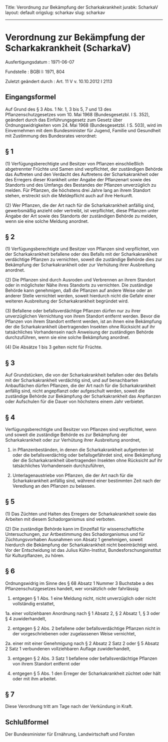 Title: Verordnung zur Bekämpfung der Scharkakrankheit
jurabk: ScharkaV
layout: default
origslug: scharkav
slug: scharkav

---

# Verordnung zur Bekämpfung der Scharkakrankheit (ScharkaV)

Ausfertigungsdatum
:   1971-06-07

Fundstelle
:   BGBl I: 1971, 804

Zuletzt geändert durch
:   Art. 11 V v. 10.10.2012 I 2113


## Eingangsformel

Auf Grund des § 3 Abs. 1 Nr. 1, 3 bis 5, 7 und 13 des
Pflanzenschutzgesetzes vom 10. Mai 1968 (Bundesgesetzbl. I S. 352),
geändert durch das Einführungsgesetz zum Gesetz über
Ordnungswidrigkeiten vom 24. Mai 1968 (Bundesgesetzbl. I S. 503), wird
im Einvernehmen mit dem Bundesminister für Jugend, Familie und
Gesundheit mit Zustimmung des Bundesrates verordnet:


## § 1

(1) Verfügungsberechtigte und Besitzer von Pflanzen einschließlich
abgetrennter Früchte und Samen sind verpflichtet, der zuständigen
Behörde das Auftreten und den Verdacht des Auftretens der
Scharkakrankheit oder des Erregers dieser Krankheit unter Angabe der
Pflanzenart sowie des Standorts und des Umfangs des Bestandes der
Pflanzen unverzüglich zu melden. Für Pflanzen, die höchstens drei
Jahre lang an ihrem Standort stehen, erstreckt sich die Meldepflicht
auch auf ihre Herkunft.

(2) Wer Pflanzen, die der Art nach für die Scharkakrankheit anfällig
sind, gewerbsmäßig anzieht oder vertreibt, ist verpflichtet, diese
Pflanzen unter Angabe der Art sowie des Standorts der zuständigen
Behörde zu melden, wenn sie eine solche Meldung anordnet.


## § 2

(1) Verfügungsberechtigte und Besitzer von Pflanzen sind verpflichtet,
von der Scharkakrankheit befallene oder des Befalls mit der
Scharkakrankheit verdächtige Pflanzen zu vernichten, soweit die
zuständige Behörde dies zur Bekämpfung der Scharkakrankheit oder zur
Verhütung ihrer Ausbreitung anordnet.

(2) Die Pflanzen sind durch Ausroden und Verbrennen an ihrem Standort
oder in möglichster Nähe ihres Standorts zu vernichten. Die zuständige
Behörde kann genehmigen, daß die Pflanzen auf andere Weise oder an
anderer Stelle vernichtet werden, soweit hierdurch nicht die Gefahr
einer weiteren Ausbreitung der Scharkakrankheit begründet wird.

(3) Befallene oder befallsverdächtige Pflanzen dürfen nur zu ihrer
unverzüglichen Vernichtung von ihrem Standort entfernt werden. Bevor
die Pflanzen von ihrem Standort entfernt werden, ist an ihnen eine
Bekämpfung der die Scharkakrankheit übertragenden Insekten ohne
Rücksicht auf ihr tatsächliches Vorhandensein nach Anweisung der
zuständigen Behörde durchzuführen, wenn sie eine solche Bekämpfung
anordnet.

(4) Die Absätze 1 bis 3 gelten nicht für Früchte.


## § 3

Auf Grundstücken, die von der Scharkakrankheit befallen oder des
Befalls mit der Scharkakrankheit verdächtig sind, und auf benachbarten
Anbauflächen dürfen Pflanzen, die der Art nach für die
Scharkakrankheit anfällig sind, nicht angepflanzt oder aufgeschult
werden, soweit die zuständige Behörde zur Bekämpfung der
Scharkakrankheit das Anpflanzen oder Aufschulen für die Dauer von
höchstens einem Jahr verbietet.


## § 4

Verfügungsberechtigte und Besitzer von Pflanzen sind verpflichtet,
wenn und soweit die zuständige Behörde es zur Bekämpfung der
Scharkakrankheit oder zur Verhütung ihrer Ausbreitung anordnet,

1.  in Pflanzenbeständen, in denen die Scharkakrankheit aufgetreten ist
    oder die befallsverdächtig oder befallsgefährdet sind, eine Bekämpfung
    der die Scharkakrankheit übertragenden Insekten ohne Rücksicht auf ihr
    tatsächliches Vorhandensein durchzuführen,


2.  Unterlagenaustriebe von Pflanzen, die der Art nach für die
    Scharkakrankheit anfällig sind, während einer bestimmten Zeit nach der
    Veredlung an den Pflanzen zu belassen.





## § 5

(1) Das Züchten und Halten des Erregers der Scharkakrankheit sowie das
Arbeiten mit diesem Schadorganismus sind verboten.

(2) Die zuständige Behörde kann im Einzelfall für wissenschaftliche
Untersuchungen, zur Artbestimmung des Schadorganismus und für
Züchtungsvorhaben Ausnahmen von Absatz 1 genehmigen, soweit hierdurch
die Bekämpfung der Scharkakrankheit nicht beeinträchtigt wird. Vor der
Entscheidung ist das Julius Kühn-Institut, Bundesforschungsinstitut
für Kulturpflanzen, zu hören.


## § 6

Ordnungswidrig im Sinne des § 68 Absatz 1 Nummer 3 Buchstabe a des
Pflanzenschutzgesetzes handelt, wer vorsätzlich oder fahrlässig

1.  entgegen § 1 Abs. 1 eine Meldung nicht, nicht unverzüglich oder nicht
    vollständig erstattet,


1a. einer vollziehbaren Anordnung nach § 1 Absatz 2, § 2 Absatz 1, § 3
    oder § 4 zuwiderhandelt,


2.  entgegen § 2 Abs. 2 befallene oder befallsverdächtige Pflanzen nicht
    in der vorgeschriebenen oder zugelassenen Weise vernichtet,


2a. einer mit einer Genehmigung nach § 2 Absatz 2 Satz 2 oder § 5 Absatz 2
    Satz 1 verbundenen vollziehbaren Auflage zuwiderhandelt,


3.  entgegen § 2 Abs. 3 Satz 1 befallene oder befallsverdächtige Pflanzen
    von ihrem Standort entfernt oder


4.  entgegen § 5 Abs. 1 den Erreger der Scharkakrankheit züchtet oder hält
    oder mit ihm arbeitet.





## § 7

Diese Verordnung tritt am Tage nach der Verkündung in Kraft.


## Schlußformel

Der Bundesminister für Ernährung, Landwirtschaft und Forsten

